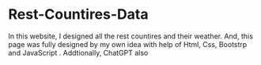# Rest-Countires-Data
In this website, I designed all the rest countires and their weather. And, this page was fully designed by my own idea with help of Html, Css, Bootstrp and JavaScript . Addtionally, ChatGPT also
